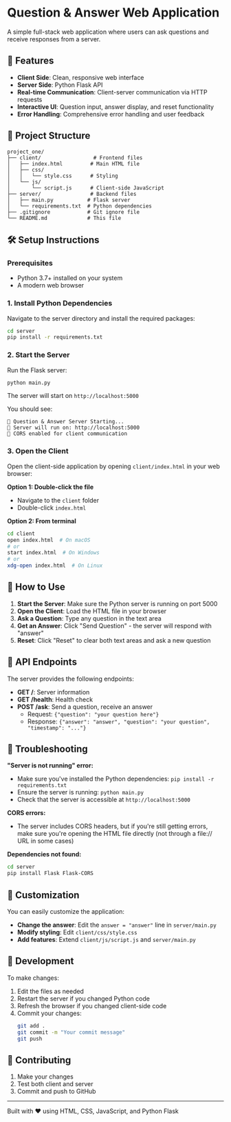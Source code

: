 # Question & Answer Web Application

A simple full-stack web application where users can ask questions and receive responses from a server.

## 🚀 Features

- **Client Side**: Clean, responsive web interface
- **Server Side**: Python Flask API
- **Real-time Communication**: Client-server communication via HTTP requests
- **Interactive UI**: Question input, answer display, and reset functionality
- **Error Handling**: Comprehensive error handling and user feedback

## 📁 Project Structure

```
project_one/
├── client/                 # Frontend files
│   ├── index.html         # Main HTML file
│   ├── css/
│   │   └── style.css      # Styling
│   └── js/
│       └── script.js      # Client-side JavaScript
├── server/                # Backend files
│   ├── main.py           # Flask server
│   └── requirements.txt  # Python dependencies
├── .gitignore            # Git ignore file
└── README.md             # This file
```

## 🛠️ Setup Instructions

### Prerequisites

- Python 3.7+ installed on your system
- A modern web browser

### 1. Install Python Dependencies

Navigate to the server directory and install the required packages:

```bash
cd server
pip install -r requirements.txt
```

### 2. Start the Server

Run the Flask server:

```bash
python main.py
```

The server will start on `http://localhost:5000`

You should see:
```
🚀 Question & Answer Server Starting...
📡 Server will run on: http://localhost:5000
🔄 CORS enabled for client communication
```

### 3. Open the Client

Open the client-side application by opening `client/index.html` in your web browser:

**Option 1: Double-click the file**
- Navigate to the `client` folder
- Double-click `index.html`

**Option 2: From terminal**
```bash
cd client
open index.html  # On macOS
# or
start index.html  # On Windows
# or
xdg-open index.html  # On Linux
```

## 🎯 How to Use

1. **Start the Server**: Make sure the Python server is running on port 5000
2. **Open the Client**: Load the HTML file in your browser
3. **Ask a Question**: Type any question in the text area
4. **Get an Answer**: Click "Send Question" - the server will respond with "answer"
5. **Reset**: Click "Reset" to clear both text areas and ask a new question

## 🔧 API Endpoints

The server provides the following endpoints:

- **GET /**: Server information
- **GET /health**: Health check
- **POST /ask**: Send a question, receive an answer
  - Request: `{"question": "your question here"}`
  - Response: `{"answer": "answer", "question": "your question", "timestamp": "..."}`

## 🚨 Troubleshooting

**"Server is not running" error:**
- Make sure you've installed the Python dependencies: `pip install -r requirements.txt`
- Ensure the server is running: `python main.py`
- Check that the server is accessible at `http://localhost:5000`

**CORS errors:**
- The server includes CORS headers, but if you're still getting errors, make sure you're opening the HTML file directly (not through a file:// URL in some cases)

**Dependencies not found:**
```bash
cd server
pip install Flask Flask-CORS
```

## 🎨 Customization

You can easily customize the application:

- **Change the answer**: Edit the `answer = "answer"` line in `server/main.py`
- **Modify styling**: Edit `client/css/style.css`
- **Add features**: Extend `client/js/script.js` and `server/main.py`

## 📝 Development

To make changes:

1. Edit the files as needed
2. Restart the server if you changed Python code
3. Refresh the browser if you changed client-side code
4. Commit your changes:
   ```bash
   git add .
   git commit -m "Your commit message"
   git push
   ```

## 🤝 Contributing

1. Make your changes
2. Test both client and server
3. Commit and push to GitHub

---

Built with ❤️ using HTML, CSS, JavaScript, and Python Flask
